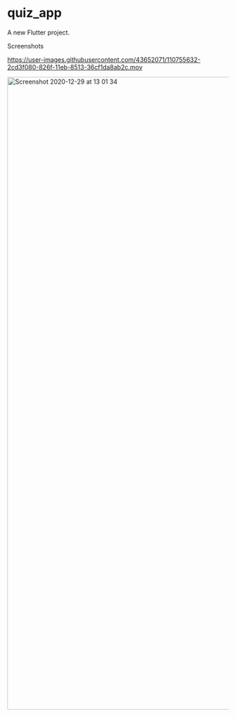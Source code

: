 # quiz_app

A new Flutter project.

Screenshots

https://user-images.githubusercontent.com/43652071/110755632-2cd3f080-826f-11eb-8513-36cf1da8ab2c.mov


<img width="1440" alt="Screenshot 2020-12-29 at 13 01 34" src="https://user-images.githubusercontent.com/43652071/110755632-2cd3f080-826f-11eb-8513-36cf1da8ab2c.mov">
